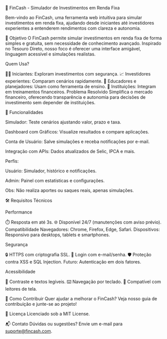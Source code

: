 🌟 FinCash - Simulador de Investimentos em Renda Fixa

Bem-vindo ao FinCash, uma ferramenta web intuitiva para simular investimentos em renda fixa, ajudando desde iniciantes até investidores experientes a entenderem rendimentos com clareza e autonomia.


🎯 Objetivo
O FinCash permite simular investimentos em renda fixa de forma simples e gratuita, sem necessidade de conhecimento avançado. Inspirado no Tesouro Direto, nosso foco é oferecer uma interface amigável, linguagem acessível e simulações realistas.


Quem Usa?

🧑‍💻 Iniciantes: Exploram investimentos com segurança.
📈 Investidores experientes: Comparam cenários rapidamente.
🏫 Educadores e planejadores: Usam como ferramenta de ensino.
🏦 Instituições: Integram em treinamentos financeiros.
Problema Resolvido
Simplifica o mercado financeiro, oferecendo transparência e autonomia para decisões de investimento sem depender de instituições.


🚀 Funcionalidades

Simulador: Teste cenários ajustando valor, prazo e taxa.

Dashboard com Gráficos: Visualize resultados e compare aplicações.

Conta de Usuário: Salve simulações e receba notificações por e-mail.

Integração com APIs: Dados atualizados de Selic, IPCA e mais.

Perfis:

Usuário: Simulador, histórico e notificações.

Admin: Painel com estatísticas e configurações.

Obs: Não realiza aportes ou saques reais, apenas simulações.



🛠️ Requisitos Técnicos

Performance

⏱️ Resposta em até 3s.
🌐 Disponível 24/7 (manutenções com aviso prévio).
Compatibilidade
Navegadores: Chrome, Firefox, Edge, Safari.
Dispositivos: Responsivo para desktops, tablets e smartphones.

Segurança

🔒 HTTPS com criptografia SSL.
🔐 Login com e-mail/senha.
🛡️ Proteção contra XSS e SQL Injection.
Futuro: Autenticação em dois fatores.

Acessibilidade

🎨 Contraste e textos legíveis.
⌨️ Navegação por teclado.
📖 Compatível com leitores de tela.

🤝 Como Contribuir
Quer ajudar a melhorar o FinCash? Veja nosso guia de contribuição e junte-se ao projeto!

📜 Licença
Licenciado sob a MIT License.

📬 Contato
Dúvidas ou sugestões? Envie um e-mail para suporte@fincash.com.


